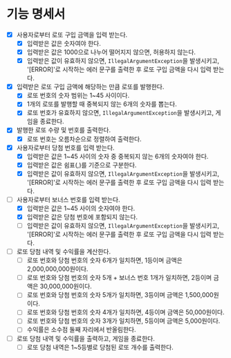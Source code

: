 # 기능 명세서

- [X] 사용자로부터 로또 구입 금액을 입력 받는다.
    - [X] 입력받은 값은 숫자여야 한다.
    - [X] 입력받은 값은 1000으로 나누어 떨어지지 않으면, 허용하지 않는다.
    - [X] 입력받은 값이 유효하지 않으면, `IllegalArgumentException`을 발생시키고, '[ERROR]'로 시작하는 에러 문구를 출력한 후 로또 구입 금액을 다시 입력 받는다.
- [X] 입력받은 로또 구입 금액에 해당하는 만큼 로또를 발행한다.
    - [X] 로또 번호의 숫자 범위는 1~45 사이이다.
    - [X] 1개의 로또를 발행할 때 중복되지 않는 6개의 숫자를 뽑는다.
    - [X] 로또 번호가 유효하지 않으면, `IllegalArgumentException`을 발생시키고, 게임을 종료한다.
- [X] 발행한 로또 수량 및 번호를 출력한다.
    - [X] 로또 번호는 오름차순으로 정렬하여 출력한다.
- [X] 사용자로부터 당첨 번호를 입력 받는다.
    - [X] 입력받은 값은 1~45 사이의 숫자 중 중복되지 않는 6개의 숫자여야 한다.
    - [X] 입력받은 값은 쉼표(,)를 기준으로 구분한다.
    - [X] 입력받은 값이 유효하지 않으면, `IllegalArgumentException`을 발생시키고, '[ERROR]'로 시작하는 에러 문구를 출력한 후 로또 구입 금액을 다시 입력 받는다.
- [ ] 사용자로부터 보너스 번호를 입력 받는다.
    - [X] 입력받은 값은 1~45 사이의 숫자여야 한다.
    - [X] 입력받은 값은 당첨 번호에 포함되지 않는다.
    - [ ] 입력받은 값이 유효하지 않으면, `IllegalArgumentException`을 발생시키고, '[ERROR]'로 시작하는 에러 문구를 출력한 후 로또 구입 금액을 다시 입력 받는다.
- [ ] 로또 당첨 내역 및 수익률을 계산한다.
    - [ ] 로또 번호와 당첨 번호의 숫자 6개가 일치하면, 1등이며 금액은 2,000,000,000원이다.
    - [ ] 로또 번호와 당첨 번호의 숫자 5개 + 보너스 번호 1개가 일치하면, 2등이며 금액은 30,000,000원이다.
    - [ ] 로또 번호와 당첨 번호의 숫자 5개가 일치하면, 3등이며 금액은 1,500,000원이다.
    - [ ] 로또 번호와 당첨 번호의 숫자 4개가 일치하면, 4등이며 금액은 50,000원이다.
    - [ ] 로또 번호와 당첨 번호의 숫자 3개가 일치하면, 5등이며 금액은 5,000원이다.
    - [ ] 수익률은 소수점 둘째 자리에서 반올림한다.
- [ ] 로또 당첨 내역 및 수익률을 출력하고, 게임을 종료한다.
    - [ ] 로또 당첨 내역은 1~5등별로 당첨된 로또 개수를 출력한다.